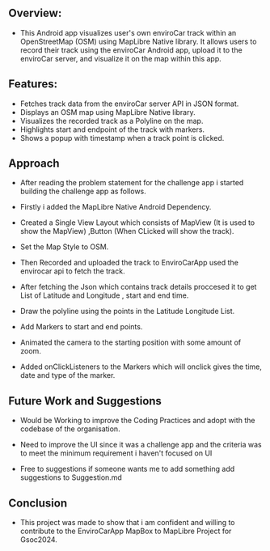
## Overview:
* This Android app visualizes user's own enviroCar track within an OpenStreetMap (OSM) using MapLibre Native library. It allows users to record their track using the enviroCar Android app, upload it to the enviroCar server, and visualize it on the map within this app.

## Features:
* Fetches track data from the enviroCar server API in JSON format.
* Displays an OSM map using MapLibre Native library.
* Visualizes the recorded track as a Polyline on the map.
* Highlights start and endpoint of the track with markers.
* Shows a popup with timestamp when a track point is clicked.

## Approach
* After reading the problem statement for the challenge app i started building the challenge app as follows.

* Firstly i added the MapLibre Native Android Dependency.

* Created a Single View Layout which consists of MapView (It is used to show the MapView) ,Button (When CLicked will show the track).

* Set the Map Style to OSM.

* Then Recorded and uploaded the track to EnviroCarApp used the envirocar api to fetch the track.

* After fetching the Json which contains track details proccesed it to get List of Latitude and Longitude , start and end time.

* Draw the polyline using the points in the Latitude Longitude List.

* Add Markers to start and end points.

* Animated the camera to the starting position with some amount of zoom.

* Added onClickListeners to the Markers which will onclick gives the time, date and type of the marker.

## Future Work and Suggestions

* Would be Working to improve the Coding Practices and adopt with the codebase of the organisation.

* Need to improve the UI since it was a challenge app and the criteria was to meet the minimum requirement i haven't focused on UI

* Free to suggestions if someone wants me to add something add suggestions to Suggestion.md

## Conclusion

* This project was made to show that i am confident and willing to contribute to the EnviroCarApp MapBox to MapLibre Project for Gsoc2024.

